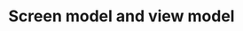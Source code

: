 # Screen model and view model

<include from="snippets.topic" element-id="under_develop_note"></include>